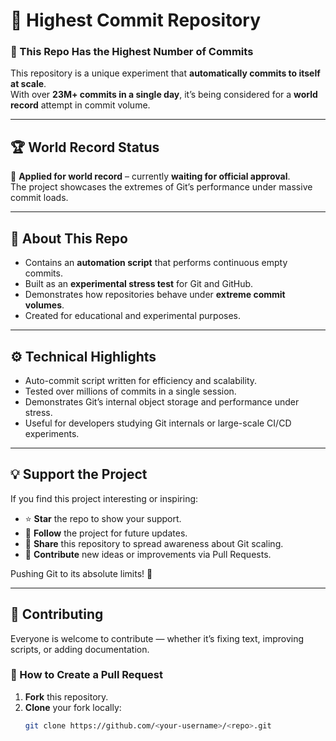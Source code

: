 # 🚀 Highest Commit Repository

### 🧠 This Repo Has the Highest Number of Commits
This repository is a unique experiment that **automatically commits to itself at scale**.  
With over **23M+ commits in a single day**, it’s being considered for a **world record** attempt in commit volume.

---

## 🏆 World Record Status
📜 **Applied for world record** – currently **waiting for official approval**.  
The project showcases the extremes of Git’s performance under massive commit loads.

---

## 📘 About This Repo
- Contains an **automation script** that performs continuous empty commits.
- Built as an **experimental stress test** for Git and GitHub.
- Demonstrates how repositories behave under **extreme commit volumes**.
- Created for educational and experimental purposes.

---

## ⚙️ Technical Highlights
- Auto-commit script written for efficiency and scalability.
- Tested over millions of commits in a single session.
- Demonstrates Git’s internal object storage and performance under stress.
- Useful for developers studying Git internals or large-scale CI/CD experiments.

---

## 💡 Support the Project
If you find this project interesting or inspiring:
- ⭐ **Star** the repo to show your support.
- 👀 **Follow** the project for future updates.
- 💬 **Share** this repository to spread awareness about Git scaling.
- 🔧 **Contribute** new ideas or improvements via Pull Requests.

Pushing Git to its absolute limits! 🚀

---

## 🤝 Contributing

Everyone is welcome to contribute — whether it’s fixing text, improving scripts, or adding documentation.

### 🔧 How to Create a Pull Request
1. **Fork** this repository.  
2. **Clone** your fork locally:
   ```bash
   git clone https://github.com/<your-username>/<repo>.git
